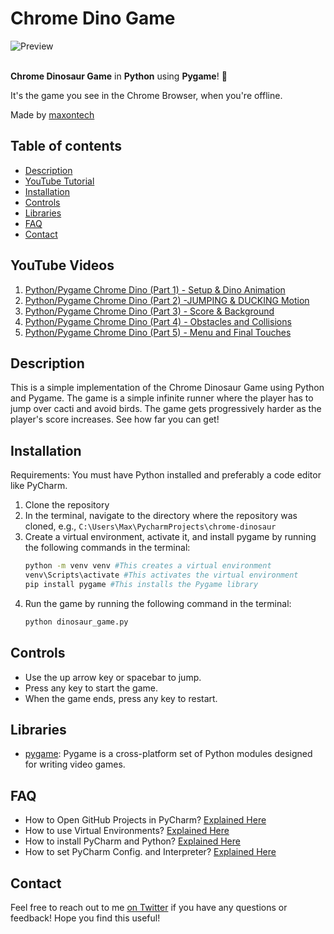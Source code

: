 # Chrome Dino Game

![Preview](/preview.png)
<br>
<br>

**Chrome Dinosaur Game** in **Python** using **Pygame**! 🦖

It's the game you see in the Chrome Browser, when you're offline. 

Made by [maxontech](https://twitter.com/max_on_tech)

## Table of contents

- [Description](#description)
- [YouTube Tutorial](#youtube-tutorial)
- [Installation](#installation)
- [Controls](#controls)
- [Libraries](#libraries)
- [FAQ](#faq)
- [Contact](#contact)

## YouTube Videos

1. [Python/Pygame Chrome Dino (Part 1) - Setup & Dino Animation](https://youtu.be/wnBGG7JLrkg?feature=shared)
2. [Python/Pygame Chrome Dino (Part 2) -JUMPING & DUCKING Motion](https://youtu.be/aAkO8Pketkg?feature=shared)
3. [Python/Pygame Chrome Dino (Part 3) - Score & Background](https://youtu.be/KbKMqxVw8x0?feature=shared)
4. [Python/Pygame Chrome Dino (Part 4) - Obstacles and Collisions](https://youtu.be/LYvrb-1ntIE?feature=shared)
5. [Python/Pygame Chrome Dino (Part 5) - Menu and Final Touches](https://youtu.be/xQ5UCzFKR58?feature=shared)

## Description

This is a simple implementation of the Chrome Dinosaur Game using Python and Pygame. The game is a simple infinite runner where the player has to jump over cacti and avoid birds. 
The game gets progressively harder as the player's score increases. See how far you can get!

## Installation
Requirements: You must have Python installed and preferably a code editor like PyCharm.

1. Clone the repository 
2. In the terminal, navigate to the directory where the repository was cloned, e.g., `C:\Users\Max\PycharmProjects\chrome-dinosaur`
3. Create a virtual environment, activate it, and install pygame by running the following commands in the terminal:
    ```bash
    python -m venv venv #This creates a virtual environment
    venv\Scripts\activate #This activates the virtual environment
    pip install pygame #This installs the Pygame library
    ```
4. Run the game by running the following command in the terminal:
    ```bash
    python dinosaur_game.py
    ```

## Controls
- Use the up arrow key or spacebar to jump.
- Press any key to start the game.
- When the game ends, press any key to restart.

## Libraries

- [pygame](https://www.pygame.org/news): Pygame is a cross-platform set of Python modules designed for writing video games.

## FAQ
- How to Open GitHub Projects in PyCharm? [Explained Here](https://youtu.be/cAnWazo5pFU)
- How to use Virtual Environments? [Explained Here](https://youtu.be/2P30W3TN4nI)
- How to install PyCharm and Python? [Explained Here](https://youtu.be/XsL8JDkH-ec)
- How to set PyCharm Config. and Interpreter? [Explained Here](https://youtu.be/OajNS-WHiUI)

## Contact

Feel free to reach out to me [on Twitter](https://twitter.com/max_on_tech) if you have any questions or feedback! Hope you find this useful!